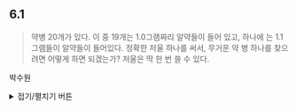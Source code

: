 ## 6.1

> 약병 20개가 있다. 이 중 19개는 1.0그램짜리 알약들이 들어 있고, 하나에
> 는 1.1그램들이 알약들이 들어있다. 정확한 저울 하나를 써서, 무거운 약
> 병 하나를 찾으려면 어떻게 하면 되겠는가? 저울은 딱 한 번 쓸 수 있다.

박수원
<details>
<summary>접기/펼치기 버튼</summary>

  <img src="약병 20개.png"  width="800" height="300">
  <img src="저울.jpg"  width="300" height="300">
  
  ```
  주어진 약병에 순서를 매겨, 각 약병에서 순서만큼의 알약을 꺼내 저울에 놓는다.
  저울에 나온 실측 값에 모든 얄약이 1.0g이라고 가정했을때 나와야하는 값 210.0g의 차이를 구한다.
  위에서 구한 차이에 10을 곱한 순서의 약병이 무거운 약병이다.
  
  ```
  
  
이미지 출처 : https://www.kolab-shop.com/data/item/1531637763/1.jpg
이미지 출저 : https://png.pngtree.com/element_our/20200610/ourmid/pngtree-simulation-bottle-medicine-bottle-image_2236609.jpg

</details>
